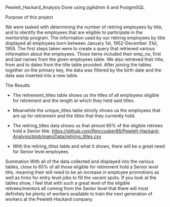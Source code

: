 Pewlett_Hackard_Analysis
Done using pgAdmin 4 and PostgreSQL

Purpose of this project

We were tasked with determining the number of retiring employees by title, and to identify the employees that are eligible to participate in the mentorship program. The information used by our retiring employees by title displayed all employees born between January 1st, 1952-December 31st, 1955. The first steps taken were to create a query that retrieved various information about the employees. Those items included their emp_no, first and last names from the given employees table. We also retrieved their title, from and to dates from the title table provided. After joining the tables together on the primary key, the data was filtered by the birth date and the data was inserted into a new table.

The Results

 * The retirement_titles table shows us the titles of all employees eligible for retirement and the length at which they held said titles.

 * Meanwhile the unique_titles table strictly shows us the employees that are up for retirement and the titles that they currently hold.
 * The retiring_titles data shows us that almost 65% of the eligible retirees hold a Senior title.
https://github.com/Rmccusker86/Pewlett-Hackard-Analysis/blob/main/Data/retiring_titles.csv

 * With the retiring_titles table and what it shows, there will be a great need for Senior level employees 


Summation 
With all of the data collected and displayed into the various tables, close to 65% of all those eligible for retirement hold a Senior level title, meaning their will need to be an increase in employee promotions as well as hires for entry level jobs to fill the vacant spots. If you look at the tables show, I feel that with such a great level of the eligible retirees/mentors all coming from the Senior level that there will most definitely be plenty of workers available to train the next generation of workers at the Pewlett-Hackard company. 
